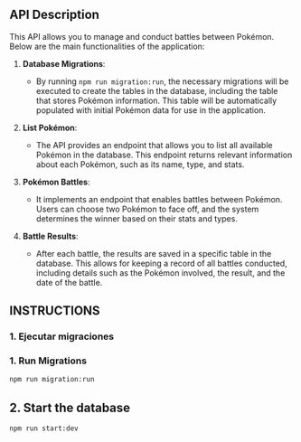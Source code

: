 ## API Description

This API allows you to manage and conduct battles between Pokémon. Below are the main functionalities of the application:

1. **Database Migrations**:
   - By running `npm run migration:run`, the necessary migrations will be executed to create the tables in the database, including the table that stores Pokémon information. This table will be automatically populated with initial Pokémon data for use in the application.

2. **List Pokémon**:
   - The API provides an endpoint that allows you to list all available Pokémon in the database. This endpoint returns relevant information about each Pokémon, such as its name, type, and stats.

3. **Pokémon Battles**:
   - It implements an endpoint that enables battles between Pokémon. Users can choose two Pokémon to face off, and the system determines the winner based on their stats and types.

4. **Battle Results**:
   - After each battle, the results are saved in a specific table in the database. This allows for keeping a record of all battles conducted, including details such as the Pokémon involved, the result, and the date of the battle.


## INSTRUCTIONS

### 1. Ejecutar migraciones

### 1. Run Migrations

```bash
npm run migration:run

```
## 2. Start the database

```bash
npm run start:dev

```
